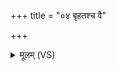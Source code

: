 +++
title = "०४ बृहतश्च वै"

+++
<details><summary>मूलम् (VS)</summary>

बृ॑ह॒तश्च॒ वै सर॑थन्त॒रस्य॑ चादि॒त्यानां॑ च॒ विश्वे॑षां च दे॒वानां॑ प्रि॒यं धाम॑ भवति॒ तस्य॒ प्राच्यां॑ दि॒शि ॥
</details>
